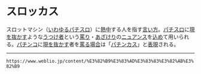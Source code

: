 # スロッカス

スロットマシン（[いわゆる](https://www.weblio.jp//www.weblio.jp/content/%E3%81%84%E3%82%8F%E3%82%86%E3%82%8B "いわゆるの意味")[パチスロ](https://www.weblio.jp//www.weblio.jp/content/%E3%83%91%E3%83%81%E3%82%B9%E3%83%AD "パチスロの意味")）に[熱中](https://www.weblio.jp//www.weblio.jp/content/%E7%86%B1%E4%B8%AD "熱中の意味")する人を指す[言い方](https://www.weblio.jp//www.weblio.jp/content/%E8%A8%80%E3%81%84%E6%96%B9 "言い方の意味")。[パチスロ](https://www.weblio.jp//www.weblio.jp/content/%E3%83%91%E3%83%81%E3%82%B9%E3%83%AD "パチスロの意味")に[現を抜かす](https://www.weblio.jp//www.weblio.jp/content/%E7%8F%BE%E3%82%92%E6%8A%9C%E3%81%8B%E3%81%99 "現を抜かすの意味")ような[うつけ者](https://www.weblio.jp//www.weblio.jp/content/%E3%81%86%E3%81%A4%E3%81%91%E8%80%85 "うつけ者の意味")という[罵り](https://www.weblio.jp//www.weblio.jp/content/%E7%BD%B5%E3%82%8A "罵りの意味")・[あざけり](https://www.weblio.jp//www.weblio.jp/content/%E3%81%82%E3%81%96%E3%81%91%E3%82%8A "あざけりの意味")の[ニュアンス](https://www.weblio.jp//www.weblio.jp/content/%E3%83%8B%E3%83%A5%E3%82%A2%E3%83%B3%E3%82%B9 "ニュアンスの意味")を[込め](https://www.weblio.jp//www.weblio.jp/content/%E8%BE%BC%E3%82%81 "込めの意味")て用いられる。[パチンコ](https://www.weblio.jp//www.weblio.jp/content/%E3%83%91%E3%83%81%E3%83%B3%E3%82%B3 "パチンコの意味")に[現を抜かす](https://www.weblio.jp//www.weblio.jp/content/%E7%8F%BE%E3%82%92%E6%8A%9C%E3%81%8B%E3%81%99 "現を抜かすの意味")者を[罵る](https://www.weblio.jp//www.weblio.jp/content/%E7%BD%B5%E3%82%8B "罵るの意味")[場合](https://www.weblio.jp//www.weblio.jp/content/%E5%A0%B4%E5%90%88 "場合の意味")は「[パチンカス](https://www.weblio.jp//www.weblio.jp/content/%E3%83%91%E3%83%81%E3%83%B3%E3%82%AB%E3%82%B9 "パチンカスの意味")」と[表現](https://www.weblio.jp//www.weblio.jp/content/%E8%A1%A8%E7%8F%BE "表現の意味")される。

---
`https://www.weblio.jp/content/%E3%82%B9%E3%83%AD%E3%83%83%E3%82%AB%E3%82%B9`